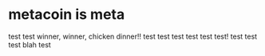 # metacoin is meta

test
test
winner, winner, chicken dinner!!
test
test
test
test
test
test!
test
test
test
blah
test
